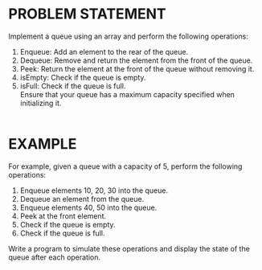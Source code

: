 # PROBLEM STATEMENT
Implement a queue using an array and perform the following operations:<br>
1. Enqueue: Add an element to the rear of the queue.<br>
2. Dequeue: Remove and return the element from the front of the queue.<br>
3. Peek: Return the element at the front of the queue without removing it.<br>
4. isEmpty: Check if the queue is empty.<br>
5. isFull: Check if the queue is full.<br>
Ensure that your queue has a maximum capacity specified when initializing it.<br><br>

# EXAMPLE<br>
For example, given a queue with a capacity of 5, perform the following operations:<br>
1. Enqueue elements 10, 20, 30 into the queue.<br>
2. Dequeue an element from the queue.<br>
3. Enqueue elements 40, 50 into the queue.<br>
4. Peek at the front element.<br>
5. Check if the queue is empty.<br>
6. Check if the queue is full.<br>

Write a program to simulate these operations and display the state of the queue after each operation.
